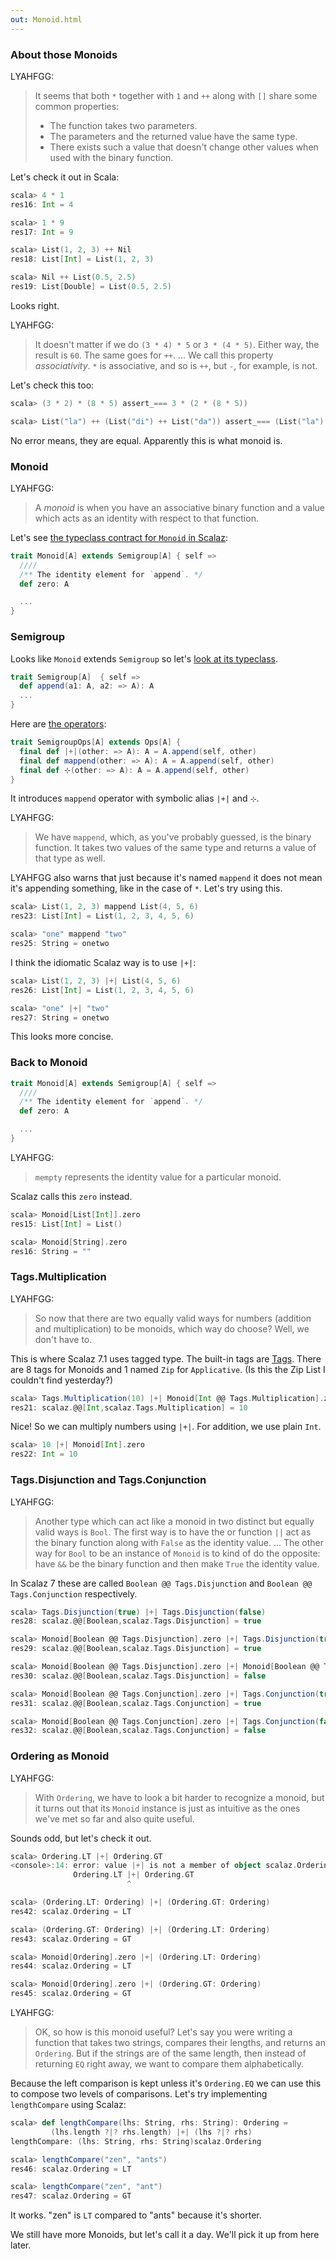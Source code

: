 ```yaml
---
out: Monoid.html
---
```


  [tags]: https://github.com/scalaz/scalaz/blob/series/7.1.x/core/src/main/scala/scalaz/Tags.scala

### About those Monoids

LYAHFGG:

> It seems that both `*` together with `1` and `++` along with `[]` share some common properties:
> - The function takes two parameters.
> - The parameters and the returned value have the same type.
> - There exists such a value that doesn't change other values when used with the binary function.

Let's check it out in Scala:

```scala
scala> 4 * 1
res16: Int = 4

scala> 1 * 9
res17: Int = 9

scala> List(1, 2, 3) ++ Nil
res18: List[Int] = List(1, 2, 3)

scala> Nil ++ List(0.5, 2.5)
res19: List[Double] = List(0.5, 2.5)
```

Looks right.

LYAHFGG:

> It doesn't matter if we do `(3 * 4) * 5` or `3 * (4 * 5)`. Either way, the result is `60`. The same goes for `++`.
> ...
> We call this property *associativity*. `*` is associative, and so is `++`, but `-`, for example, is not.

Let's check this too:

```scala
scala> (3 * 2) * (8 * 5) assert_=== 3 * (2 * (8 * 5))

scala> List("la") ++ (List("di") ++ List("da")) assert_=== (List("la") ++ List("di")) ++ List("da")
```

No error means, they are equal. Apparently this is what monoid is.

### Monoid

LYAHFGG:

> A *monoid* is when you have an associative binary function and a value which acts as an identity with respect to that function.

Let's see [the typeclass contract for `Monoid` in Scalaz](https://github.com/scalaz/scalaz/blob/scalaz-seven/core/src/main/scala/scalaz/Monoid.scala):

```scala
trait Monoid[A] extends Semigroup[A] { self =>
  ////
  /** The identity element for `append`. */
  def zero: A

  ...
}
```

### Semigroup

Looks like `Monoid` extends `Semigroup` so let's [look at its typeclass](https://github.com/scalaz/scalaz/blob/scalaz-seven/core/src/main/scala/scalaz/Semigroup.scala).

```scala
trait Semigroup[A]  { self =>
  def append(a1: A, a2: => A): A
  ...
}
```

Here are [the operators](https://github.com/scalaz/scalaz/blob/scalaz-seven/core/src/main/scala/scalaz/syntax/SemigroupSyntax.scala):

```scala
trait SemigroupOps[A] extends Ops[A] {
  final def |+|(other: => A): A = A.append(self, other)
  final def mappend(other: => A): A = A.append(self, other)
  final def ⊹(other: => A): A = A.append(self, other)
}
```

It introduces `mappend` operator with symbolic alias `|+|` and `⊹`.

LYAHFGG:

> We have `mappend`, which, as you've probably guessed, is the binary function. It takes two values of the same type and returns a value of that type as well.

LYAHFGG also warns that just because it's named `mappend` it does not mean it's appending something, like in the case of `*`. Let's try using this.

```scala
scala> List(1, 2, 3) mappend List(4, 5, 6)
res23: List[Int] = List(1, 2, 3, 4, 5, 6)

scala> "one" mappend "two"
res25: String = onetwo
```

I think the idiomatic Scalaz way is to use `|+|`:

```scala
scala> List(1, 2, 3) |+| List(4, 5, 6)
res26: List[Int] = List(1, 2, 3, 4, 5, 6)

scala> "one" |+| "two"
res27: String = onetwo
```

This looks more concise.

### Back to Monoid

```scala
trait Monoid[A] extends Semigroup[A] { self =>
  ////
  /** The identity element for `append`. */
  def zero: A

  ...
}
```

LYAHFGG:

> `mempty` represents the identity value for a particular monoid.

Scalaz calls this `zero` instead.

```scala
scala> Monoid[List[Int]].zero
res15: List[Int] = List()

scala> Monoid[String].zero
res16: String = ""
```

### Tags.Multiplication

LYAHFGG:

> So now that there are two equally valid ways for numbers (addition and multiplication) to be monoids, which way do choose? Well, we don't have to.

This is where Scalaz 7.1 uses tagged type. The built-in tags are [Tags][tags]. There are 8 tags for Monoids and 1 named `Zip` for `Applicative`. (Is this the Zip List I couldn't find yesterday?)

```scala
scala> Tags.Multiplication(10) |+| Monoid[Int @@ Tags.Multiplication].zero
res21: scalaz.@@[Int,scalaz.Tags.Multiplication] = 10
```

Nice! So we can multiply numbers using `|+|`. For addition, we use plain `Int`.

```scala
scala> 10 |+| Monoid[Int].zero
res22: Int = 10
```

### Tags.Disjunction and Tags.Conjunction

LYAHFGG:

> Another type which can act like a monoid in two distinct but equally valid ways is `Bool`. The first way is to have the or function `||` act as the binary function along with `False` as the identity value.
> ...
> The other way for `Bool` to be an instance of `Monoid` is to kind of do the opposite: have `&&` be the binary function and then make `True` the identity value.

In Scalaz 7 these are called `Boolean @@ Tags.Disjunction` and `Boolean @@ Tags.Conjunction` respectively.

```scala
scala> Tags.Disjunction(true) |+| Tags.Disjunction(false)
res28: scalaz.@@[Boolean,scalaz.Tags.Disjunction] = true

scala> Monoid[Boolean @@ Tags.Disjunction].zero |+| Tags.Disjunction(true)
res29: scalaz.@@[Boolean,scalaz.Tags.Disjunction] = true

scala> Monoid[Boolean @@ Tags.Disjunction].zero |+| Monoid[Boolean @@ Tags.Disjunction].zero
res30: scalaz.@@[Boolean,scalaz.Tags.Disjunction] = false

scala> Monoid[Boolean @@ Tags.Conjunction].zero |+| Tags.Conjunction(true)
res31: scalaz.@@[Boolean,scalaz.Tags.Conjunction] = true

scala> Monoid[Boolean @@ Tags.Conjunction].zero |+| Tags.Conjunction(false)
res32: scalaz.@@[Boolean,scalaz.Tags.Conjunction] = false
```

### Ordering as Monoid

LYAHFGG:

> With `Ordering`, we have to look a bit harder to recognize a monoid, but it turns out that its `Monoid` instance is just as intuitive as the ones we've met so far and also quite useful.

Sounds odd, but let's check it out.

```scala
scala> Ordering.LT |+| Ordering.GT
<console>:14: error: value |+| is not a member of object scalaz.Ordering.LT
              Ordering.LT |+| Ordering.GT
                          ^

scala> (Ordering.LT: Ordering) |+| (Ordering.GT: Ordering)
res42: scalaz.Ordering = LT

scala> (Ordering.GT: Ordering) |+| (Ordering.LT: Ordering)
res43: scalaz.Ordering = GT

scala> Monoid[Ordering].zero |+| (Ordering.LT: Ordering)
res44: scalaz.Ordering = LT

scala> Monoid[Ordering].zero |+| (Ordering.GT: Ordering)
res45: scalaz.Ordering = GT
```

LYAHFGG:

> OK, so how is this monoid useful? Let's say you were writing a function that takes two strings, compares their lengths, and returns an `Ordering`. But if the strings are of the same length, then instead of returning `EQ` right away, we want to compare them alphabetically.

Because the left comparison is kept unless it's `Ordering.EQ` we can use this to compose two levels of comparisons. Let's try implementing `lengthCompare` using Scalaz:

```scala
scala> def lengthCompare(lhs: String, rhs: String): Ordering =
         (lhs.length ?|? rhs.length) |+| (lhs ?|? rhs)
lengthCompare: (lhs: String, rhs: String)scalaz.Ordering

scala> lengthCompare("zen", "ants")
res46: scalaz.Ordering = LT

scala> lengthCompare("zen", "ant")
res47: scalaz.Ordering = GT
```

It works. "zen" is `LT` compared to "ants" because it's shorter.

We still have more Monoids, but let's call it a day. We'll pick it up from here later.
